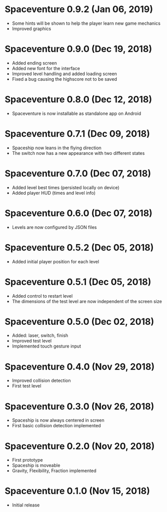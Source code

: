 # Spaceventure 0.9.2 (Jan 06, 2019)
* Some hints will be shown to help the player learn new game mechanics
* Improved graphics

# Spaceventure 0.9.0 (Dec 19, 2018)
* Added ending screen
* Added new font for the interface
* Improved level handling and added loading screen
* Fixed a bug causing the highscore not to be saved

# Spaceventure 0.8.0 (Dec 12, 2018)
* Spaceventure is now installable as standalone app on Android

# Spaceventure 0.7.1 (Dec 09, 2018)
* Spaceship now leans in the flying direction
* The switch now has a new appearance with two different states

# Spaceventure 0.7.0 (Dec 07, 2018)
* Added level best times (persisted locally on device)
* Added player HUD (times and level info)

# Spaceventure 0.6.0 (Dec 07, 2018)
* Levels are now configured by JSON files

# Spaceventure 0.5.2 (Dec 05, 2018)
* Added initial player position for each level

# Spaceventure 0.5.1 (Dec 05, 2018)
* Added control to restart level
* The dimensions of the test level are now independent of the screen size

# Spaceventure 0.5.0 (Dec 02, 2018)
* Added: laser, switch, finish
* Improved test level
* Implemented touch gesture input

# Spaceventure 0.4.0 (Nov 29, 2018)
* Improved collision detection
* First test level

# Spaceventure 0.3.0 (Nov 26, 2018)
* Spaceship is now always centered in screen
* First basic collision detection implemented

# Spaceventure 0.2.0 (Nov 20, 2018)
* First prototype
* Spaceship is moveable
* Gravity, Flexibility, Fraction implemented

# Spaceventure 0.1.0 (Nov 15, 2018)
* Initial release
